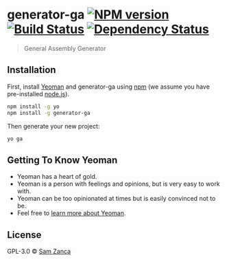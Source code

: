 # generator-ga [![NPM version][npm-image]][npm-url] [![Build Status][travis-image]][travis-url] [![Dependency Status][daviddm-image]][daviddm-url]
> General Assembly Generator

## Installation

First, install [Yeoman](http://yeoman.io) and generator-ga using [npm](https://www.npmjs.com/) (we assume you have pre-installed [node.js](https://nodejs.org/)).

```bash
npm install -g yo
npm install -g generator-ga
```

Then generate your new project:

```bash
yo ga
```

## Getting To Know Yeoman

 * Yeoman has a heart of gold.
 * Yeoman is a person with feelings and opinions, but is very easy to work with.
 * Yeoman can be too opinionated at times but is easily convinced not to be.
 * Feel free to [learn more about Yeoman](http://yeoman.io/).

## License

GPL-3.0 © [Sam Zanca]()


[npm-image]: https://badge.fury.io/js/generator-ga.svg
[npm-url]: https://npmjs.org/package/generator-ga
[travis-image]: https://travis-ci.com/metruzanca/generator-ga.svg?branch=master
[travis-url]: https://travis-ci.com/metruzanca/generator-ga
[daviddm-image]: https://david-dm.org/metruzanca/generator-ga.svg?theme=shields.io
[daviddm-url]: https://david-dm.org/metruzanca/generator-ga
